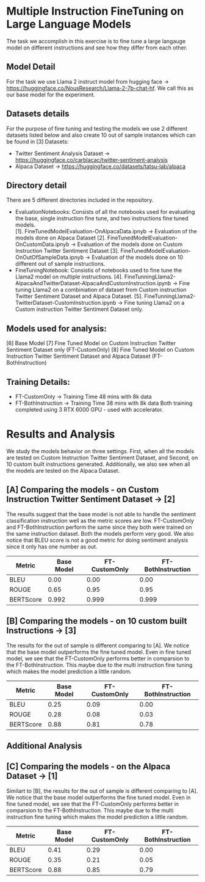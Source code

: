 # Multiple Instruction FineTuning on Large Language Models
The task we accomplish in this exercise is to fine tune a large langauge model on different instructions and see how they differ from each other. 

## Model Detail 
For the task we use Llama 2 instruct model from hugging face -> https://huggingface.co/NousResearch/Llama-2-7b-chat-hf. We call this as our base model for the experiment.  

## Datasets details 
For the purpose of fine tuning and testing the models we use 2 different datasets listed below and also create 10 out of sample instances which can be found in [3]
Datasets:
- Twitter Sentiment Analysis Dataset -> https://huggingface.co/carblacac/twitter-sentiment-analysis
- Alpaca Dataset -> https://huggingface.co/datasets/tatsu-lab/alpaca

## Directory detail
There are 5 different directories included in the repository. 
- EvaluationNotebooks: Consists of all the notebooks used for evaluating the base, single instruction fine tune, and two instructions fine tuned models.  
    [1]. FineTunedModelEvaluation-OnAlpacaData.ipnyb -> Evaluation of the models done on Alpaca Dataset
    [2]. FineTunedModelEvaluation-OnCustomData.ipnyb -> Evaluation of the models done on Custom Instruction Twitter Sentiment Dataset
    [3]. FineTunedModelEvaluation-OnOutOfSampleData.ipnyb -> Evaluation of the models done on 10 different out of sample instructions.
- FineTuningNotebook: Consistis of notebooks used to fine tune the Llama2 model on multiple instructions. 
    [4]. FineTunningLlama2-AlpacaAndTwitterDataset-AlpacaAndCustomInstruction.ipynb -> Fine tuning Llama2 on a combiniation of dataset from Custom instruction Twitter Sentiment Dataset and Alpaca Dataset. 
    [5]. FineTunningLlama2-TwitterDataset-CustomInstruction.ipynb -> Fine tuning Llama2 on a Custom instruction Twitter Sentiment Dataset only. 

## Models used for analysis:
[6] Base Model 
[7] Fine Tuned Model on Custom Instruction Twitter Sentiment Dataset only (FT-CustomOnly)
[8] Fine Tuned Model on Custom Instruction Twitter Sentiment Dataset and Alpaca Dataset (FT-BothInstruction)

## Training Details:
- FT-CustomOnly -> Training Time 48 mins with 8k data 
- FT-BothInstruction -> Training Time 38 mins with 8k data
Both training completed using 3 RTX 6000 GPU - used with accelerator. 

# Results and Analysis
We study the models behavior on three settings. First, when all the models are tested on Custom Instruction Twitter Sentiment Dataset, and Second, on 10 custom built instructions generated. Additionally, we also see when all the models are tested on the Alpaca Dataset. 

## [A] Comparing the models - on Custom Instruction Twitter Sentiment Dataset -> [2]
The results suggest that the base model is not able to handle the sentiment classification instruction well as the metric scores are low. FT-CustomOnly and FT-BothInstruction perform the same since they both were trained on the same instruction dataset. Both the models perform very good. We also notice that BLEU score is not a good metric for doing sentiment analysis since it only has one number as out. 

| Metric    | Base Model    |   FT-CustomOnly  | FT-BothInstruction    |
|--------------|--------------|--------------|--------------|
| BLEU | 0.00 | 0.00 | 0.00 |
| ROUGE | 0.65 | 0.95 | 0.95 |
| BERTScore | 0.992 | 0.999 | 0.999 |

## [B] Comparing the models - on 10 custom built Instructions -> [3]
The results for the out of sample is different comparing to [A]. We notice that the base model outperforms the fine tuned model. Even in fine tuned model, we see that the FT-CustomOnly performs better in comparsion to the FT-BothInstruction. This maybe due to the multi instruction fine tuning which makes the model prediction a little random. 

| Metric    | Base Model    |   FT-CustomOnly  | FT-BothInstruction    |
|--------------|--------------|--------------|--------------|
| BLEU | 0.25 | 0.09 | 0.00 |
| ROUGE | 0.28 | 0.08 | 0.03 |
| BERTScore | 0.88 | 0.81 | 0.78 |


## Additional Analysis 
## [C] Comparing the models - on the Alpaca Dataset -> [1]
Similart to [B], the results for the out of sample is different comparing to [A]. We notice that the base model outperforms the fine tuned model. Even in fine tuned model, we see that the FT-CustomOnly performs better in comparsion to the FT-BothInstruction. This maybe due to the multi instruction fine tuning which makes the model prediction a little random. 

| Metric    | Base Model    |   FT-CustomOnly  | FT-BothInstruction    |
|--------------|--------------|--------------|--------------|
| BLEU | 0.41 | 0.29 | 0.00 |
| ROUGE | 0.35 | 0.21 | 0.05 |
| BERTScore | 0.88 | 0.85 | 0.79 |




